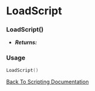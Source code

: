 # LoadScript

### LoadScript()
- ***Returns:*** 

### Usage

```Lua
LoadScript()
```


[Back To Scripting Documentation](../README.md)
